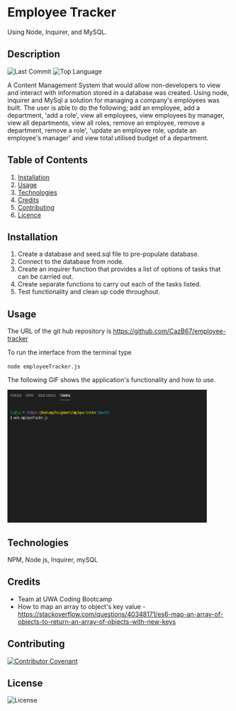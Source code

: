 # Employee Tracker
Using Node, Inquirer, and MySQL.

## Description 
![Last Commit](https://img.shields.io/github/last-commit/cazb67/employee-tracker) ![Top Language](https://img.shields.io/github/languages/top/cazb67/employee-tracker)

A Content Management System that would allow non-developers to view and interact with information stored in a database was created. Using node, inquirer and MySql a solution for managing a company's employees was built. The user is able to do the following; add an employee, add a department, 'add a role', view all employees, view employees by manager, view all departments, view all roles, remove an employee, remove a department, remove a role', 'update an employee role, update an employee's manager' and view total utilised budget of a department.


## Table of Contents
1. [Installation](#Installation)
2. [Usage](#Usage)
3. [Technologies](#Technologies)
4. [Credits](#Credits)
5. [Contributing](#Contributing)
6. [Licence](#License)

## Installation
1. Create a database and seed.sql file to pre-populate database.
2. Connect to the database from node.
3. Create an inquirer function that provides a list of options of tasks that can be carried out.
4. Create separate functions to carry out each of the tasks listed.
5. Test functionality and clean up code throughout.

## Usage
The URL of the git hub repository is https://github.com/CazB67/employee-tracker

To run the interface from the terminal type 

`node employeeTracker.js`


The following GIF shows the application's functionality and how to use. 

<img src="employee-tracker.gif" width="450" height="300" title="Employee Tracker Interface">

## Technologies
NPM, Node js, Inquirer, mySQL

## Credits
- Team at UWA Coding Bootcamp
- How to map an array to object's key value - https://stackoverflow.com/questions/40348171/es6-map-an-array-of-objects-to-return-an-array-of-objects-with-new-keys

## Contributing
[![Contributor Covenant](https://img.shields.io/badge/Contributor%20Covenant-v2.0%20adopted-ff69b4.svg)](code_of_conduct.md)

## License
![License](https://img.shields.io/github/license/cazb67/employee-tracker)  

